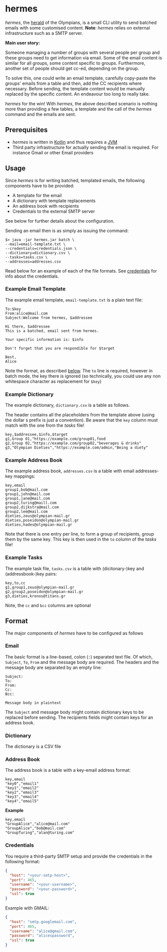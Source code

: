 # hermes

_hermes_, the [herald](https://en.wikipedia.org/wiki/Hermes) of the Olympians, is a small CLI utility to send batched
emails with some customised content. **Note**: _hermes_ relies on external infrastructure
such as a SMTP server.

**Main user story:**

Someone managing a number of groups with several people per group and these
groups need to get information via email. Some of the email content is similar for all groups,
some content specific to groups. Furthermore, another set of people should get cc-ed, depending on the group.

To solve this, one could write an email template, carefully copy-paste the groups' emails from
a table and then, add the CC recipients where necessary. Before sending, the template content
would be manually replaced by the specific content. An endeavour too long to really take.


_hermes_ for the win! With _hermes_, the above described scenario is nothing more than providing
a few tables, a template and the call of the _hermes_ command and the emails are sent.

## Prerequisites

* _hermes_ is written in [Kotlin](https://kotlinlang.org) and thus requires a [JVM](https://openjdk.java.net/install/)
* Third party infrastructure for actually sending the email is required. For instance Gmail or other Email providers

## Usage

Since _hermes_ is for writing batched, templated emails, the following components
have to be provided:

 * A template for the email
 * A dictionary with template replacements
 * An address book with recipients
 * Credentials to the external SMTP server

See below for further details about the configuration.

Sending an email then is as simply as issuing the command:

```
$> java -jar hermes.jar batch \
--mail=email-template.txt \
--credentials=credentials.json \
--dictionary=dictionary.csv \
--tasks=tasks.csv \
--addresses=addresses.csv
```

Read below for an example of each of the file formats.
See [credentials](#Credentials) for info about the credentials.

### Example Email Template

The example email template, `email-template.txt` is a plain text file:

```
To:$key
From:alice@mail.com
Subject:Welcome from hermes, $addressee

Hi there, $addressee
This is a batched, email sent from hermes.

Your specific information is: $info

Don't forget that you are respondible for $target

Best,
Alice
```

Note the format, as described [below](#Email). The `to` line is required, however in batch mode,
the key there is ignored (so technically, you could use any non whitespace character as replacement for `$key`)

### Example Dictionary

The example dictionary, `dictionary.csv` is a table as follows.

The header contains all the placeholders from the template above (using the dollar `$` prefix is just a convention).
Be aware that the `key` column must match with the one from the _tasks_ file!

```csv
key,$addressee,$info,$target
g1,Group 01,"https://example.com/group01,food
g2,Group 02,"https://example.com/group02,"beverages & drinks"
g3,"Olympian Dieties","https://example.com/admin,"Being a diety"
```

### Example Address Book

The example address book, `addresses.csv` is a table with email addresses-key mappings:

```csv
key,email
group1,bob@mail.com
group1,john@mail.com
group1,jane@mail.com
group2,turing@maill.com
group2,dijkstra@mail.com
group2,lee@mail.com
dieties,zeus@olympian-mail.gr
dieties,poseidon@olympian-mail.gr
dieties,hades@olympian-mail.gr
```

Note that there is one entry per line, to form a group of recipients, group them by the same key.
This key is then used in the `to` column of the _tasks_ file!

### Example Tasks

The example task file, `tasks.csv` is a table with (dicitonary-)key and (addressbook-)key pairs:

```csv
key,to,cc
g1,group1,zeus@olympian-mail.gr
g2,group2,poseidon@olympian-mail.gr
g3,dieties,kronos@titans.gr
```

Note, the `cc` and `bcc` columns are optional

## Format

The major components of _hermes_ have to be configured as follows

### Email

The basic format is a line-based, colon (`:`) separated text file.
Of which, `Subject`, `To`, `From` and the message body are required.
The headers and the message body are separated by an empty line:

```text
Subject:
To:
From:
Cc:
Bcc:

Message body in plaintext
```

The `Subject` and message body might contain dictionary keys to be replaced before sending.
The recipients fields might contain keys for an address book.

### Dictionary

The dictionary is a CSV file

### Address Book

The address book is a table with a key-email address format:

```
key,email
"key0","email1"
"key1","email2"
"key2","email3"
"key3","email4"
"key4","email5"
```

**Example**

```
key,email
"GroupAlice","alice@mail.com"
"GroupAlice","bob@mail.com"
"GroupTuring","alan@turing.com"
```

### Credentials

You require a third-party SMTP setup and provide the credentials in the following format:

```json
{
  "host": "<your-smtp-host>",
  "port": 465,
  "username": "<your-username>",
  "password": "<your-password>",
  "ssl": true
}
```

Example with GMAIL:

```json
{
  "host": "smtp.googlemail.com",
  "port": 465,
  "username": "alice@gmail.com",
  "password": "alicespassword",
  "ssl": true
}
```

